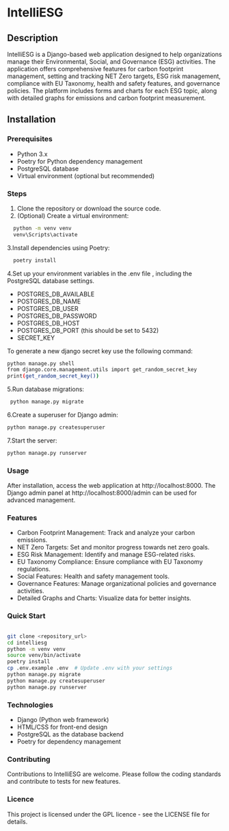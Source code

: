 # IntelliESG

## Description

IntelliESG is a Django-based web application designed to help organizations manage 
their Environmental, Social, and Governance (ESG) activities. 
The application offers comprehensive features for carbon footprint management, 
setting and tracking NET Zero targets, ESG risk management, compliance with EU Taxonomy, health and safety features, and governance policies. 
The platform includes forms and charts for each ESG topic, along with detailed graphs for emissions and carbon footprint measurement.

## Installation


### Prerequisites

- Python 3.x
- Poetry for Python dependency management
- PostgreSQL database
- Virtual environment (optional but recommended)

### Steps

1. Clone the repository or download the source code.
2. (Optional) Create a virtual environment:

  ```bash
    python -m venv venv
    venv\Scripts\activate
  ```

3.Install dependencies using Poetry:

  ```bash
    poetry install
  ```

4.Set up your environment variables in the .env file ,
including the PostgreSQL database settings.

- POSTGRES_DB_AVAILABLE
- POSTGRES_DB_NAME
- POSTGRES_DB_USER
- POSTGRES_DB_PASSWORD
- POSTGRES_DB_HOST
- POSTGRES_DB_PORT (this should be set to 5432)
- SECRET_KEY



To generate a new django secret key use the following command:
```bash
python manage.py shell
from django.core.management.utils import get_random_secret_key
print(get_random_secret_key())
```


5.Run database migrations:

  ```bash
   python manage.py migrate
   ```

6.Create a superuser for Django admin:

  ```bash
  python manage.py createsuperuser
  ```  
7.Start the server:
```bash
python manage.py runserver

```

### Usage

After installation, access the web application at http://localhost:8000.
The Django admin panel at http://localhost:8000/admin 
can be used for advanced management.

### Features

- Carbon Footprint Management: Track and analyze your carbon emissions.
- NET Zero Targets: Set and monitor progress towards net zero goals.
- ESG Risk Management: Identify and manage ESG-related risks.
- EU Taxonomy Compliance: Ensure compliance with EU Taxonomy regulations.
- Social Features: Health and safety management tools.
- Governance Features: Manage organizational policies and governance activities.
- Detailed Graphs and Charts: Visualize data for better insights.


### Quick Start

```bash

git clone <repository_url>
cd intelliesg
python -m venv venv
source venv/bin/activate
poetry install
cp .env.example .env  # Update .env with your settings
python manage.py migrate
python manage.py createsuperuser
python manage.py runserver

```

### Technologies 

- Django (Python web framework)
- HTML/CSS for front-end design
- PostgreSQL as the database backend
- Poetry for dependency management


### Contributing

Contributions to IntelliESG are welcome. 
Please follow the coding standards and contribute to tests for new features.

### Licence

This project is licensed under the GPL licence - see the LICENSE file for details.